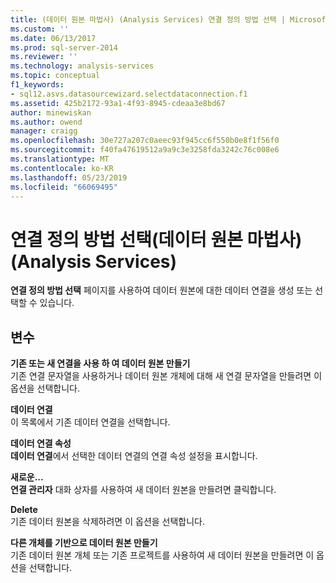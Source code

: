 ```yaml
---
title: (데이터 원본 마법사) (Analysis Services) 연결 정의 방법 선택 | Microsoft Docs
ms.custom: ''
ms.date: 06/13/2017
ms.prod: sql-server-2014
ms.reviewer: ''
ms.technology: analysis-services
ms.topic: conceptual
f1_keywords:
- sql12.asvs.datasourcewizard.selectdataconnection.f1
ms.assetid: 425b2172-93a1-4f93-8945-cdeaa3e8bd67
author: minewiskan
ms.author: owend
manager: craigg
ms.openlocfilehash: 30e727a207c0aeec93f945cc6f550b0e8f1f56f0
ms.sourcegitcommit: f40fa47619512a9a9c3e3258fda3242c76c008e6
ms.translationtype: MT
ms.contentlocale: ko-KR
ms.lasthandoff: 05/23/2019
ms.locfileid: "66069495"
---
```

# <a name="select-how-to-define-the-connection-data-source-wizard-analysis-services"></a>연결 정의 방법 선택(데이터 원본 마법사)(Analysis Services)
  **연결 정의 방법 선택** 페이지를 사용하여 데이터 원본에 대한 데이터 연결을 생성 또는 선택할 수 있습니다.  
  
## <a name="options"></a>변수  
 **기존 또는 새 연결을 사용 하 여 데이터 원본 만들기**  
 기존 연결 문자열을 사용하거나 데이터 원본 개체에 대해 새 연결 문자열을 만들려면 이 옵션을 선택합니다.  
  
 **데이터 연결**  
 이 목록에서 기존 데이터 연결을 선택합니다.  
  
 **데이터 연결 속성**  
 **데이터 연결**에서 선택한 데이터 연결의 연결 속성 설정을 표시합니다.  
  
 **새로운...**  
 **연결 관리자** 대화 상자를 사용하여 새 데이터 원본을 만들려면 클릭합니다.  
  
 **Delete**  
 기존 데이터 원본을 삭제하려면 이 옵션을 선택합니다.  
  
 **다른 개체를 기반으로 데이터 원본 만들기**  
 기존 데이터 원본 개체 또는 기존 프로젝트를 사용하여 새 데이터 원본을 만들려면 이 옵션을 선택합니다.  
  
  
